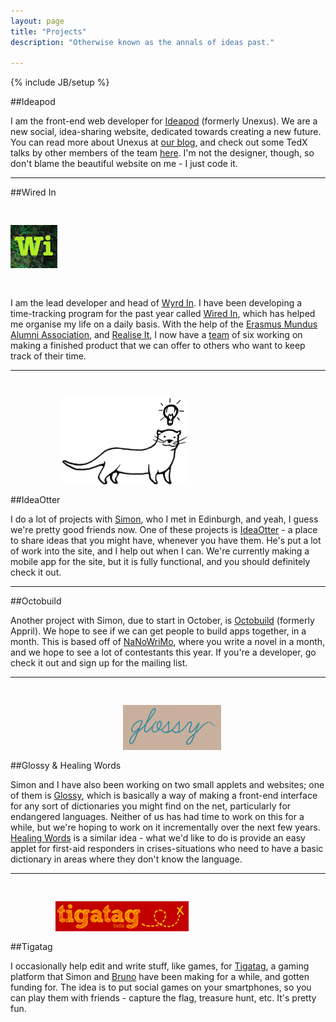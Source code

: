 ```yaml
---
layout: page  
title: "Projects"  
description: "Otherwise known as the annals of ideas past."  

---
```

{% include JB/setup %}

##Ideapod

<!-- <a href="http://www.unexus.org"><img src="/images/unexus.png"
style="padding-top:30px;padding-bottom:30px;" title="Unexus" /></a> -->

I am the front-end web developer for [Ideapod](http://www.ideapod.com) (formerly Unexus). We
are a new social, idea-sharing website, dedicated towards creating a new
future. You can read more about Unexus at [our
blog](http://www.thepowerofideas.com), and check out some TedX talks by other
members of the team [here](http://tedxbkk.com/2012). I'm not the
designer, though, so don't blame the beautiful website on me - I just
code it.  

---
##Wired In

<a href="http://www.wyrdin.com"><img src="/images/wi_avatar.png"
title="Wired In" style="padding-top:30px;padding-bottom:30px;" /></a>

I am the lead developer and head of [Wyrd In](http://www.wyrdin.com).  I
have been developing a time-tracking program for the past year called
[Wired In](https://github.com/RichardLitt/wired-in), which has helped me
organise my life on a daily basis. With the help of the [Erasmus Mundus
Alumni Association](em-a.eu), and [Realise
It](http://www.em-a.eu/en/home/newsdetail-activities-to-join/realise-it-2012-call-for-team-members-882.html),
I now have a [team](wyrdin.com/the-wyrd-in-team/) of six working on
making a finished product that we can offer to others who want to keep
track of their time.  

---
##IdeaOtter
<a href="http://www.ideaotter.com"><img src="/images/ideaotterbw.gif"
title="IdeaOtter" style="padding-top:30px;padding-bottom:30px;" /></a>

I do a lot of projects with [Simon](http://simon.vansintjan.net), who I
met in Edinburgh, and yeah, I guess we're pretty good friends now. One of
these projects is [IdeaOtter](http://www.ideaotter.com) - a place to
share ideas that you might have, whenever you have them. He's put a lot
of work into the site, and I help out when I can. We're currently making
a mobile app for the site, but it is fully functional, and you should
definitely check it out. 

---
##Octobuild
<!--a href="http://www.appril.org"><img src="/images/appril_header.png"
title="Appril" style="padding-top:30px;padding-bottom:30px;" /></a-->


Another project with Simon, due to start in October, is
[Octobuild](http://www.octobuild.com) (formerly Appril). We hope to see if we can get people to
build apps together, in a month. This is based off of
[NaNoWriMo](nanowrimo.org), where you write a novel in a month, and we
hope to see a lot of contestants this year. If you're a developer, go
check it out and sign up for the mailing list.

---
##Glossy & Healing Words
<a href="http://glossy.vansinthan.net"><img src="/images/glossy.png"
title="Glossy" style="padding-top:30px;padding-bottom:30px;" /></a>

Simon and I have also been working on two small applets and websites;
one of them is [Glossy](http://glossy.vansintjan.net/), which is
basically a way of making a front-end interface for any sort of
dictionaries you might find on the net, particularly for endangered
languages. Neither of us has had time to work on this for a while, but
we're hoping to work on it incrementally over the next few years.
[Healing Words](http://burntfen.net/healingwords.html) is a similar idea - 
what we'd like to do is provide an easy applet for first-aid responders
in crises-situations who need to have a basic dictionary in areas where 
they don't know the language.

---
##Tigatag
<a href="http://www.tigatag.com"><img src="/images/tigatag.png"
title="Tigatag" style="padding-top:30px;padding-bottom:30px;" /></a>

I occasionally help edit and write stuff, like games, for
[Tigatag](http://www.tigatag.com/), a gaming platform that Simon and
[Bruno](http://www.brunopanara.com/) have been making for a while, and
gotten funding for. The idea is to put social games on your smartphones,
so you can play them with friends - capture the flag, treasure hunt,
etc. It's pretty fun.

